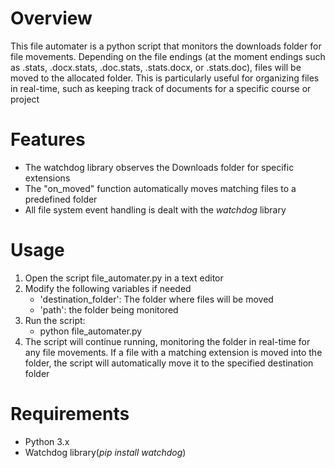 # Overview

This file automater is a python script that monitors the downloads folder for file movements. Depending on the file endings (at the moment endings such as .stats, .docx.stats, .doc.stats, .stats.docx, or .stats.doc), files will be moved to the allocated folder. This is particularly useful for organizing files in real-time, such as keeping track of documents for a specific course or project

# Features

- The watchdog library observes the Downloads folder for specific extensions
- The "on_moved" function automatically moves matching files to a predefined folder
- All file system event handling is dealt with the _watchdog_ library

# Usage

1) Open the script file_automater.py in a text editor
2) Modify the following variables if needed
    - 'destination_folder': The folder where files will be moved
    - 'path': the folder being monitored 
3) Run the script:
    - python file_automater.py
4) The script will continue running, monitoring the folder in real-time for any file movements. If a file with a matching extension is moved into the folder, the script will automatically move it to the specified destination folder

# Requirements 
- Python 3.x
- Watchdog library(_pip install watchdog_)